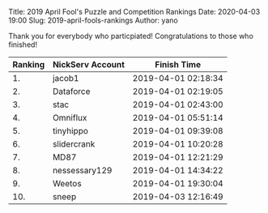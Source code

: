 Title: 2019 April Fool's Puzzle and Competition Rankings
Date: 2020-04-03 19:00
Slug: 2019-april-fools-rankings
Author: yano

Thank you for everybody who particpiated! Congratulations to those who finished!

|  Ranking |  NickServ Account | Finish Time         |
|----------|-------------------|---------------------|
| 1.       | jacob1            | 2019-04-01 02:18:34 |
| 2.       | Dataforce         | 2019-04-01 02:19:05 |
| 3.       | stac              | 2019-04-01 02:43:00 |
| 4.       | Omniflux          | 2019-04-01 05:51:14 |
| 5.       | tinyhippo         | 2019-04-01 09:39:08 |
| 6.       | slidercrank       | 2019-04-01 10:20:28 |
| 7.       | MD87              | 2019-04-01 12:21:29 |
| 8.       | nessessary129     | 2019-04-01 14:34:22 |
| 9.       | Weetos            | 2019-04-01 19:30:04 |
| 10.      | sneep             | 2019-04-03 12:16:49 |
